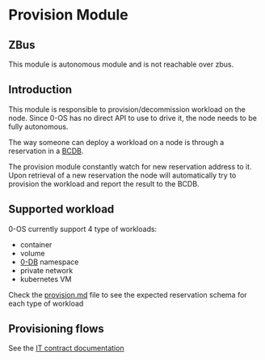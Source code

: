 # Provision Module

## ZBus

This module is autonomous module and is not reachable over zbus.

## Introduction

This module is responsible to provision/decommission workload on the node. Since 0-OS has no direct API to use to drive it, the node needs to be fully autonomous.

The way someone can deploy a workload on a node is through a reservation in a [BCDB](https://github.com/threefoldtech/jumpscaleX_core/tree/master/docs/BCDB).

The provision module constantly watch for new reservation address to it. Upon retrieval of a new reservation the node will  automatically
try to provision the workload and report the result to the BCDB.

## Supported workload

0-OS currently support 4 type of workloads:

- container
- volume
- [0-DB](https://github.com/threefoldtech/0-DB) namespace
- private network
- kubernetes VM

Check the [provision.md](provision.md) file to see the expected reservation schema for each type of workload

## Provisioning flows

See the [IT contract documentation](it_contract.md)
